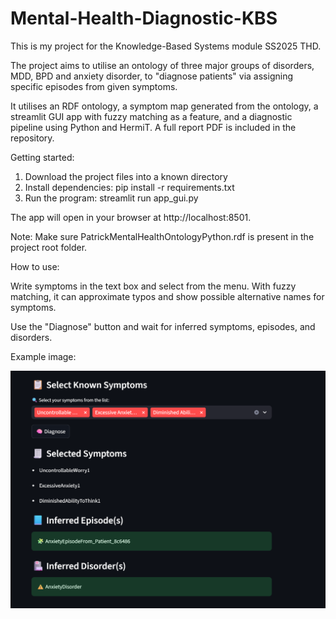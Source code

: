 # Mental-Health-Diagnostic-KBS
This is my project for the Knowledge-Based Systems module SS2025 THD.

The project aims to utilise an ontology of three major groups of disorders, MDD, BPD and anxiety disorder, to "diagnose patients" via assigning specific episodes from given symptoms.

It utilises an RDF ontology, a symptom map generated from the ontology, a streamlit GUI app with fuzzy matching as a feature, and a diagnostic pipeline using Python and HermiT. A full report PDF is included in the repository.


Getting started: 

1. Download the project files into a known directory
2. Install dependencies: pip install -r requirements.txt
3. Run the program: streamlit run app_gui.py
   
The app will open in your browser at http://localhost:8501.

Note: Make sure PatrickMentalHealthOntologyPython.rdf is present in the project root folder.

How to use: 

Write symptoms in the text box and select from the menu. With fuzzy matching, it can approximate typos and show possible alternative names for symptoms.  

Use the "Diagnose" button and wait for inferred symptoms, episodes, and disorders.


Example image:

![App Screenshot](Anxietypatient.png)


